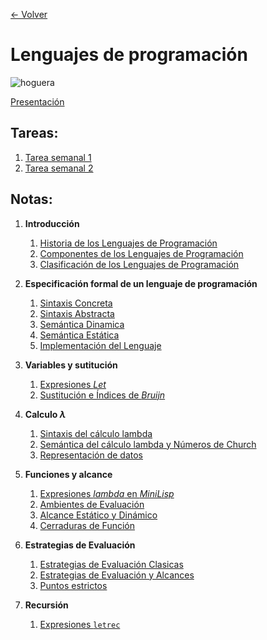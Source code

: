 [<- Volver](IndiceDeMaterias.md)
# Lenguajes de programación

![hoguera](../imagenes/hogueraDS.png)

[Presentación](Presentacion-LenguajesProgramacion.md)

## Tareas:

1. [Tarea semanal 1](tareas/LPTarea01.md)
2. [Tarea semanal 2](tareas/LPTarea2.md)

## Notas:

1. **Introducción**
	1. [Historia de los Lenguajes de Programación](apuntes/LPNotaClase01.md)
	2. [Componentes de los Lenguajes de Programación](apuntes/LPNotaClase02.md)
	3. [Clasificación de los Lenguajes de Programación](apuntes/LPNotaClase03.md)

2. **Especificación formal de un lenguaje de programación**
	1. [Sintaxis Concreta](apuntes/LPNotaClase04.md)
	2. [Sintaxis Abstracta](apuntes/LPNotaClase05.md)
	3. [Semántica Dinamica](apuntes/LP22_08_2024.md)
	4. [Semántica Estática](apuntes/LP23_08_2024.md)
	5. [Implementación del Lenguaje](apuntes/LP26_08_2024.md)

3. **Variables y sutitución**
	1. [Expresiones *Let*](apuntes/LP29_08_2024.md)
	2. [Sustitución e Índices de *Bruijn*](apuntes/LP30_08_2024.md)

4. **Calculo $\lambda$**
	1. [Sintaxis del cálculo lambda](apuntes/LP05_09_2024.md)
	2. [Semántica del cálculo lambda y Números de Church](apuntes/LP06_09_2024.md)
	3. [Representación de datos](apuntes/LP09_09_2024.md)

5. **Funciones y alcance**
	1. [Expresiones *lambda* en *MiniLisp*](apuntes/LPNota14.md)
	2. [Ambientes de Evaluación](apuntes/LPNota15.md)
	3. [Alcance Estático y Dinámico](apuntes/LPNota16.md)
	4. [Cerraduras de Función](apuntes/LPNota17.md)

6. **Estrategias de Evaluación**
	1. [Estrategias de Evaluación Clasicas](apuntes/LPNota18.md)
	2. [Estrategias de Evaluación y Alcances](apuntes/LPNota19.md)
	3. [Puntos estrictos](apuntes/LPNota20.md)
7. **Recursión**
	1. [Expresiones `letrec`](apuntes/LPNota21.md)